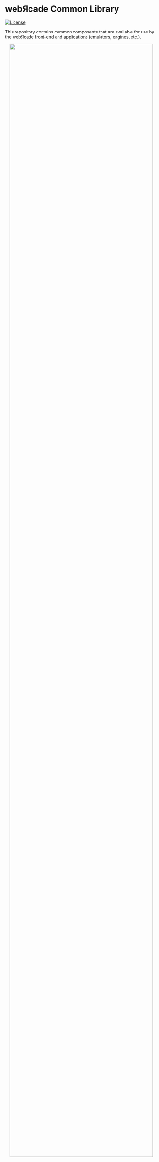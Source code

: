 # webЯcade Common Library

[![License](https://img.shields.io/badge/License-Apache%202.0-blue.svg)](https://opensource.org/licenses/Apache-2.0)

This repository contains common components that are available for use by the webЯcade [front-end](https://docs.webrcade.com/userguide/) and [applications](https://docs.webrcade.com/apps/) ([emulators](https://docs.webrcade.com/apps/emulators/), [engines](https://docs.webrcade.com/apps/engines/), etc.).

<p align="center">
 <a href="https://play.webrcade.com">
  <img src="https://docs.webrcade.com/assets/images/platforms/osx/chrome-fullscreen-toolbar.png" width="97%">
 </a>
 <br>
 <i>webЯcade on Chrome for macOS</i>
</p>

## LICENSE

Licensed under the Apache License, Version 2.0 (the "License"); you may not use this file except in compliance with the License. You may obtain a copy of the License at

http://www.apache.org/licenses/LICENSE-2.0

Unless required by applicable law or agreed to in writing, software distributed under the License is distributed on an "AS IS" BASIS, WITHOUT WARRANTIES OR CONDITIONS OF ANY KIND, either express or implied. See the License for the specific language governing permissions and limitations under the License.

